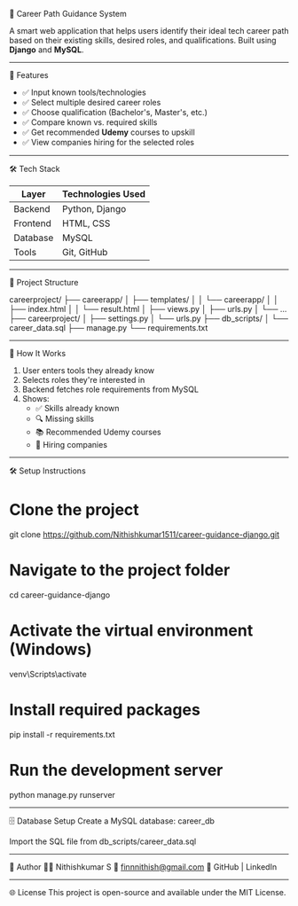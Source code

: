 🎯 Career Path Guidance System

A smart web application that helps users identify their ideal tech career path based on their existing skills, desired roles, and qualifications. Built using **Django** and **MySQL**.

---

🚀 Features

- ✅ Input known tools/technologies
- ✅ Select multiple desired career roles
- ✅ Choose qualification (Bachelor's, Master's, etc.)
- ✅ Compare known vs. required skills
- ✅ Get recommended **Udemy** courses to upskill
- ✅ View companies hiring for the selected roles

---

🛠️ Tech Stack

| Layer       | Technologies Used                  |
|-------------|------------------------------------|
| Backend     | Python, Django                     |
| Frontend    | HTML, CSS                          |
| Database    | MySQL                              |
| Tools       | Git, GitHub                        |

---

📂 Project Structure

careerproject/
├── careerapp/
│ ├── templates/
│ │ └── careerapp/
│ │ ├── index.html
│ │ └── result.html
│ ├── views.py
│ ├── urls.py
│ └── ...
├── careerproject/
│ ├── settings.py
│ └── urls.py
├── db_scripts/
│ └── career_data.sql
├── manage.py
└── requirements.txt

---

🧠 How It Works

1. User enters tools they already know
2. Selects roles they're interested in
3. Backend fetches role requirements from MySQL
4. Shows:
   - ✅ Skills already known
   - 🔍 Missing skills
   - 📚 Recommended Udemy courses
   - 🏢 Hiring companies

---

🛠️ Setup Instructions


# Clone the project
git clone https://github.com/Nithishkumar1511/career-guidance-django.git

# Navigate to the project folder
cd career-guidance-django

# Activate the virtual environment (Windows)
venv\Scripts\activate

# Install required packages
pip install -r requirements.txt

# Run the development server
python manage.py runserver

---
🗄️ Database Setup
Create a MySQL database: career_db

Import the SQL file from db_scripts/career_data.sql

---
📌 Author
👨‍💻 Nithishkumar S
📧 finnnithish@gmail.com
🔗 GitHub | LinkedIn

---
🌐 License
This project is open-source and available under the MIT License.

